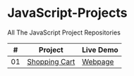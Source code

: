 # JavaScript-Projects

All The JavaScript Project Repositories

|  #  | Project                                                                                 | Live Demo                                                           |
| :-: | --------------------------------------------------------------------------------------- | ------------------------------------------------------------------- |
| 01  | [Shopping Cart](https://github.com/cansuyilmazz/shopping-cart)                          | [Webpage](https://cansuyilmazz.github.io/shopping-cart/)               |

